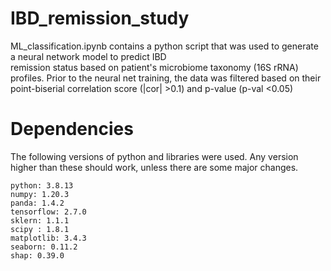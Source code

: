 # IBD_remission_study
ML_classification.ipynb contains a python script that was used to generate a neural network model to predict IBD <br>
remission status based on patient's microbiome taxonomy (16S rRNA) profiles.
Prior to the neural net training, the data was filtered based on their point-biserial correlation score (|cor| >0.1) and p-value (p-val <0.05)


# Dependencies
The following versions of python and libraries were used. 
Any version higher than these should work, unless there are some major changes.
```
python: 3.8.13
numpy: 1.20.3
panda: 1.4.2
tensorflow: 2.7.0
sklern: 1.1.1
scipy : 1.8.1
matplotlib: 3.4.3
seaborn: 0.11.2
shap: 0.39.0
```